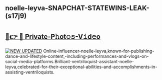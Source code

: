 ## noelle-leyva-SNAPCHAT-STATEWINS-LEAK-(s17j9)


# <h2><a href="https://mediaupload.pro?-20M">🔗👉 🔴 Private-P𝚑ot𝚘𝚜-V𝚒d𝚎o</a></h2>

[![NEW UPDATED](https://i.imgur.com/0qMVB7G.gif)](https://mediaupload.pro?-20M)
Online-influencer-noelle-leyva,known-for-publishing-dance-and-lifestyle-content,-including-performances-and-vlogs-on-social-media-platforms.Brilliant-ventriloquist-assistant-noelle-leyva,celebrated-for-their-exceptional-abilities-and-accomplishments-in-assisting-ventriloquists.  
